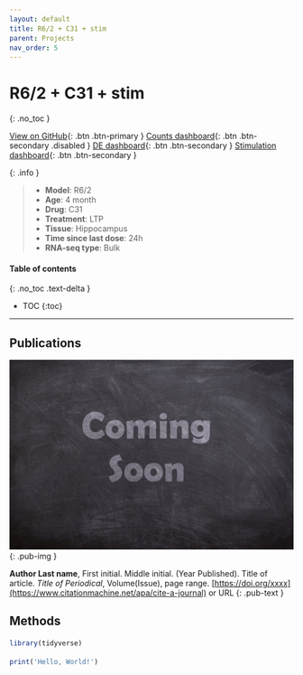 ```yaml
---
layout: default
title: R6/2 + C31 + stim
parent: Projects
nav_order: 5
---
```


# R6/2 + C31 + stim
{: .no_toc }

[View on GitHub](https://github.com/Longo-Lab/R62_C31_stim){: .btn .btn-primary }
[Counts dashboard](https://longo-stanford.shinyapps.io/count_R62_C31_stim/){: .btn .btn-secondary .disabled }
[DE dashboard](https://longo-stanford.shinyapps.io/de_R62_C31_stim/){: .btn .btn-secondary }
[Stimulation dashboard](https://longo-stanford.shinyapps.io/stim_R62_C31_stim/){: .btn .btn-secondary }

{: .info }
> - **Model**: R6/2
> - **Age**: 4 month
> - **Drug**: C31
> - **Treatment**: LTP
> - **Tissue**: Hippocampus
> - **Time since last dose**: 24h
> - **RNA-seq type**: Bulk

#### Table of contents
{: .no_toc .text-delta }

- TOC
{:toc}

---

## Publications

[![](/assets/images/coming-soon.jpg)](https://pixabay.com/photos/coming-soon-chalk-board-blackboard-2550190/)
{: .pub-img }

**Author Last name**, First initial. Middle initial. (Year Published). Title of article. _Title of Periodical_, Volume(Issue), page range. [https://doi.org/xxxx](https://www.citationmachine.net/apa/cite-a-journal) or URL
{: .pub-text }

## Methods

```r
library(tidyverse)

print('Hello, World!')
```
